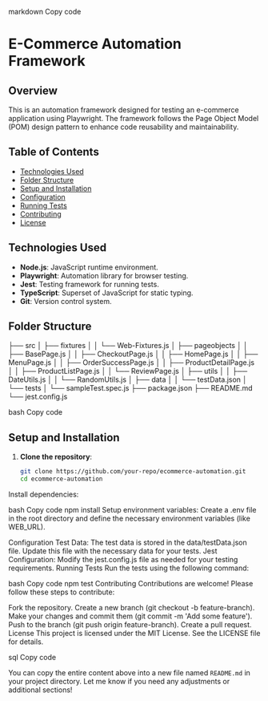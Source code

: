 markdown
Copy code
# E-Commerce Automation Framework

## Overview
This is an automation framework designed for testing an e-commerce application using Playwright. The framework follows the Page Object Model (POM) design pattern to enhance code reusability and maintainability.

## Table of Contents
- [Technologies Used](#technologies-used)
- [Folder Structure](#folder-structure)
- [Setup and Installation](#setup-and-installation)
- [Configuration](#configuration)
- [Running Tests](#running-tests)
- [Contributing](#contributing)
- [License](#license)

## Technologies Used
- **Node.js**: JavaScript runtime environment.
- **Playwright**: Automation library for browser testing.
- **Jest**: Testing framework for running tests.
- **TypeScript**: Superset of JavaScript for static typing.
- **Git**: Version control system.

## Folder Structure
├── src │ ├── fixtures │ │ └── Web-Fixtures.js │ ├── pageobjects │ │ ├── BasePage.js │ │ ├── CheckoutPage.js │ │ ├── HomePage.js │ │ ├── MenuPage.js │ │ ├── OrderSuccessPage.js │ │ ├── ProductDetailPage.js │ │ ├── ProductListPage.js │ │ └── ReviewPage.js │ ├── utils │ │ ├── DateUtils.js │ │ └── RandomUtils.js │ ├── data │ │ └── testData.json │ └── tests │ └── sampleTest.spec.js ├── package.json ├── README.md └── jest.config.js

bash
Copy code

## Setup and Installation
1. **Clone the repository**:
   ```bash
   git clone https://github.com/your-repo/ecommerce-automation.git
   cd ecommerce-automation
Install dependencies:

bash
Copy code
npm install
Setup environment variables: Create a .env file in the root directory and define the necessary environment variables (like WEB_URL).

Configuration
Test Data: The test data is stored in the data/testData.json file. Update this file with the necessary data for your tests.
Jest Configuration: Modify the jest.config.js file as needed for your testing requirements.
Running Tests
Run the tests using the following command:

bash
Copy code
npm test
Contributing
Contributions are welcome! Please follow these steps to contribute:

Fork the repository.
Create a new branch (git checkout -b feature-branch).
Make your changes and commit them (git commit -m 'Add some feature').
Push to the branch (git push origin feature-branch).
Create a pull request.
License
This project is licensed under the MIT License. See the LICENSE file for details.

sql
Copy code

You can copy the entire content above into a new file named `README.md` in your project directory. Let me know if you need any adjustments or additional sections!





